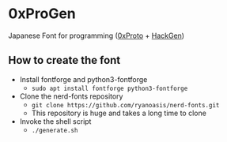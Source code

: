 # 0xProGen

Japanese Font for programming ([0xProto](https://github.com/0xType/0xProto) + [HackGen](https://github.com/yuru7/HackGen))

## How to create the font

* Install fontforge and python3-fontforge
    * `sudo apt install fontforge python3-fontforge`
* Clone the nerd-fonts repository
    * `git clone https://github.com/ryanoasis/nerd-fonts.git`
    * This repository is huge and takes a long time to clone
* Invoke the shell script
    * `./generate.sh`
